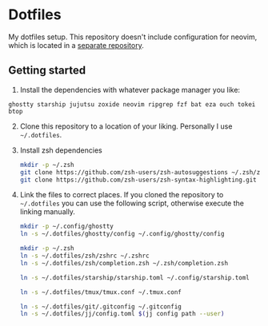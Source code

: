 # Dotfiles

My dotfiles setup. This repository doesn't include configuration for
neovim, which is located in a [separate repository](https://github.com/viddrobnic/init.lua).

## Getting started

1. Install the dependencies with whatever package manager you like:

```
ghostty starship jujutsu zoxide neovim ripgrep fzf bat eza ouch tokei btop
```

2. Clone this repository to a location of your liking. Personally I use `~/.dotfiles`.
3. Install zsh dependencies
   ```zsh
   mkdir -p ~/.zsh
   git clone https://github.com/zsh-users/zsh-autosuggestions ~/.zsh/zsh-autosuggestions
   git clone https://github.com/zsh-users/zsh-syntax-highlighting.git ~/.zsh/zsh-syntax-highlighting
   ```
4. Link the files to correct places. If you cloned the repository to `~/.dotfiles` you can use the following
   script, otherwise execute the linking manually.

   ```zsh
   mkdir -p ~/.config/ghostty
   ln -s ~/.dotfiles/ghostty/config ~/.config/ghostty/config

   mkdir -p ~/.zsh
   ln -s ~/.dotfiles/zsh/zshrc ~/.zshrc
   ln -s ~/.dotfiles/zsh/completion.zsh ~/.zsh/completion.zsh

   ln -s ~/.dotfiles/starship/starship.toml ~/.config/starship.toml

   ln -s ~/.dotfiles/tmux/tmux.conf ~/.tmux.conf

   ln -s ~/.dotfiles/git/.gitconfig ~/.gitconfig
   ln -s ~/.dotfiles/jj/config.toml $(jj config path --user)
   ```
